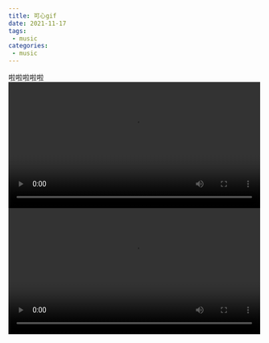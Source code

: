 ```yaml
---
title: 可心gif
date: 2021-11-17
tags:
 - music
categories: 
 - music
---
```


啦啦啦啦啦<br />
    <video width='500' autoplay='autoplay' data-v-0698dde8="" controls="controls" __idm_id__="901734401">
      <source
      autoplay='autoplay'
        data-v-0698dde8=""
        type="video/mp4"
        src="https://ks-xpc17.xpccdn.com/268afcc7-91b4-4d90-b92a-daf5765cb50a.mp4"
      />
      <track
        data-v-0698dde8=""
        label="Unknown"
        kind="subtitles"
        srclang="en"
        default="default"
      />
    </video>
    <video style="width: 500px;" autoplay='autoplay' data-v-0698dde8="" controls="controls" __idm_id__="901734401">
        <source
        autoplay='autoplay'
          data-v-0698dde8=""
          type="video/mp4"
          src="https://ks-xpc17.xpccdn.com/268afcc7-91b4-4d90-b92a-daf5765cb50a.mp4"
        />
        <track
          data-v-0698dde8=""
          label="Unknown"
          kind="subtitles"
          srclang="en"
          default="default"
        />
      </video>
